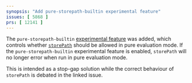 ```yaml
---
synopsis: "Add pure-storepath-builtin experimental feature"
issues: [ 5868 ]
prs: [ 12141 ]
---
```


The `pure-storepath-builtin` [experimental feature](@docroot@/language/builtins.md) was added, which controls whether [`storePath`](@docroot@/language/builtins.md#builtins-storePath) should be allowed in pure evaluation mode. If the `pure-storepath-builtin`
experimental feature is enabled, `storePath` will no longer error when run in pure evaluation mode.

This is intended as a stop-gap solution while the correct behaviour of `storePath` is debated in the linked issue.
